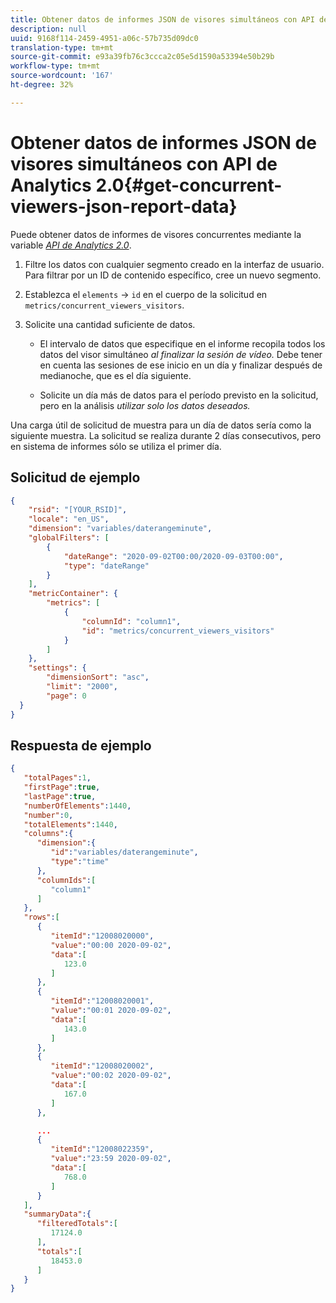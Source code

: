```yaml
---
title: Obtener datos de informes JSON de visores simultáneos con API de Analytics 2.0
description: null
uuid: 9168f114-2459-4951-a06c-57b735d09dc0
translation-type: tm+mt
source-git-commit: e93a39fb76c3ccca2c05e5d1590a53394e50b29b
workflow-type: tm+mt
source-wordcount: '167'
ht-degree: 32%

---
```



# Obtener datos de informes JSON de visores simultáneos con API de Analytics 2.0{#get-concurrent-viewers-json-report-data}

Puede obtener datos de informes de visores concurrentes mediante la variable [_*API de Analytics 2.0*_](https://www.adobe.io/apis/experiencecloud/analytics/docs.html).

1. Filtre los datos con cualquier segmento creado en la interfaz de usuario. Para filtrar por un ID de contenido específico, cree un nuevo segmento.
1. Establezca el `elements` -> `id` en el cuerpo de la solicitud en `metrics/concurrent_viewers_visitors`.
1. Solicite una cantidad suficiente de datos.

   * El intervalo de datos que especifique en el informe recopila todos los datos del visor simultáneo _al finalizar la sesión de vídeo._
Debe tener en cuenta las sesiones de ese inicio en un día y finalizar después de medianoche, que es el día siguiente.

   * Solicite un día más de datos para el período previsto en la solicitud, pero en la análisis _*utilizar solo los datos deseados.*_

Una carga útil de solicitud de muestra para un día de datos sería como la siguiente muestra. La solicitud se realiza durante 2 días consecutivos, pero en sistema de informes sólo se utiliza el primer día.

## Solicitud de ejemplo

```json
{
    "rsid": "[YOUR_RSID]",
    "locale": "en_US",
    "dimension": "variables/daterangeminute",
    "globalFilters": [
        {
            "dateRange": "2020-09-02T00:00/2020-09-03T00:00",
            "type": "dateRange"
        }
    ],
    "metricContainer": {
        "metrics": [
            {
                "columnId": "column1",
                "id": "metrics/concurrent_viewers_visitors"
            }
        ]
    },
    "settings": {
        "dimensionSort": "asc",
        "limit": "2000",
        "page": 0
  }
}
```

## Respuesta de ejemplo

```JSON
{
   "totalPages":1,
   "firstPage":true,
   "lastPage":true,
   "numberOfElements":1440,
   "number":0,
   "totalElements":1440,
   "columns":{
      "dimension":{
         "id":"variables/daterangeminute",
         "type":"time"
      },
      "columnIds":[
         "column1"
      ]
   },
   "rows":[
      {
         "itemId":"12008020000",
         "value":"00:00 2020-09-02",
         "data":[
            123.0
         ]
      },
      {
         "itemId":"12008020001",
         "value":"00:01 2020-09-02",
         "data":[
            143.0
         ]
      },
      {
         "itemId":"12008020002",
         "value":"00:02 2020-09-02",
         "data":[
            167.0
         ]
      },

      ...
      {
         "itemId":"12008022359",
         "value":"23:59 2020-09-02",
         "data":[
            768.0
         ]
      }
   ],
   "summaryData":{
      "filteredTotals":[
         17124.0
      ],
      "totals":[
         18453.0
      ]
   }
}
```


<!--
You can extract the concurrent viewers report data using the Experience Cloud API Explorer as follows.

1. Navigate to: [https://www.adobe.io.](https://www.adobe.io)
1. Select and enter the following information in the API Explorer form:

    * **API -** Select "Report".
    * **Method -** Select "Queue".
    * **Environment -** Select your data center.
    * Request JSON - Specify the following:

        * `reportSuiteID` - For info on reports suites: [Report Suites](https://docs.adobe.com/content/help/en/analytics/admin/manage-report-suites/report-suites-admin.html)

        * `dateTo` - End date of the report.         

          >[!NOTE]
          >
          >The maximum time period supported is two days.

        * `dateFrom` - Start date of the report.
        * `elements : id` - Set to `"videoconcurrentviewers"`

        * `elements : top` - Specify the number of entries to be returned.

      Sample request body:

      ```    
      {
          "reportDescription": {
              "reportSuiteID": "[Your Report Suite ID]",
              "dateTo": "2017-09-07",
              "dateFrom": "2017-09-07"
              "metrics": [
                  {
                      "id": "instances"
                  }
              ],
              "elements": [
                  {
                      "id": "videoconcurrentviewers",
                      "top": 2880
                  }
              ]
              "locale": "en_US"
          }
      }

      ```

      >[!TIP]
      >
      >Some sessions are ended on the next day, and at that point the data will be available for reporting. In that case the best approach is to select 2 days (2880 minutes) of data, and use only the data for the first day (1440 minutes).

1. Click **Get Response**.

   In the Response field, you should get a `reportID`.
1. In the form, change **Method** to "Get".
1. Enter the value of the `reportID` you received in Step 3, and click **Get Response**.

   The concurrent viewers report data, in JSON format, is presented in the Response field.

   For example:

   ![](assets/api_helper_2.png)

   ![](assets/api_helper_1.png)

-->
